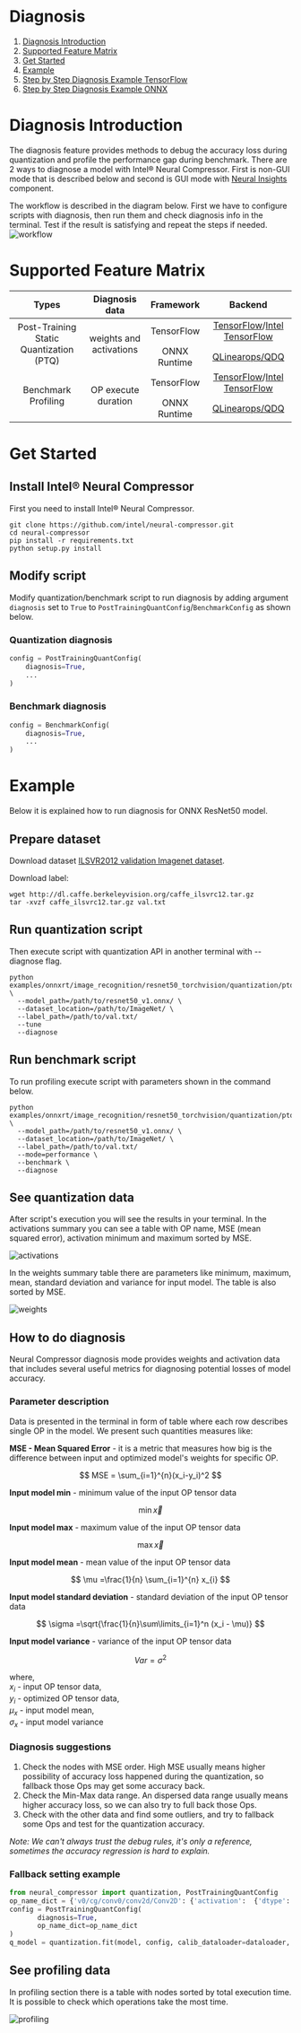 # Diagnosis
1. [Diagnosis Introduction](#diagnosis-introduction)
2. [Supported Feature Matrix](#supported-feature-matrix)
3. [Get Started](#get-started)
4. [Example](#example)
5. [Step by Step Diagnosis Example TensorFlow](https://github.com/intel/neural-compressor/tree/master/neural_insights/docs/source/tf_accuracy_debug.md)
5. [Step by Step Diagnosis Example ONNX](https://github.com/intel/neural-compressor/tree/master/neural_insights/docs/source/onnx_accuracy_debug.md)

# Diagnosis Introduction
The diagnosis feature provides methods to debug the accuracy loss during quantization and profile the performance gap during benchmark.
There are 2 ways to diagnose a model with Intel® Neural Compressor. First is non-GUI mode that is described below and second is GUI mode with [Neural Insights](https://github.com/intel/neural-compressor/tree/master/neural_insights) component.

The workflow is described in the diagram below. First we have to configure scripts with diagnosis, then run them and check diagnosis info in the terminal. Test if the result is satisfying and repeat the steps if needed.
![workflow](./imgs/workflow.jpg)

# Supported Feature Matrix
<table class="center">
    <thead>
        <tr>
            <th>Types</th>
            <th>Diagnosis data</th>
            <th>Framework</th>
            <th>Backend</th>
        </tr>
    </thead>
    <tbody>
        <tr>
            <td rowspan="2" align="center">Post-Training Static Quantization (PTQ)</td>
            <td rowspan="2" align="center">weights and activations</td>
            <td align="center">TensorFlow</td>
            <td align="center"><a href="https://github.com/tensorflow/tensorflow">TensorFlow</a>/<a href="https://github.com/Intel-tensorflow/tensorflow">Intel TensorFlow</a></td>
        </tr>
        <tr>
            <td align="center">ONNX Runtime</td>
            <td align="center"><a href="https://github.com/microsoft/onnxruntime/blob/master/onnxruntime/python/tools/quantization/quantize.py">QLinearops/QDQ</a></td>
        </tr>
        <tr>
            <td rowspan="2" align="center">Benchmark Profiling</td>
            <td rowspan="2" align="center">OP execute duration</td>
            <td align="center">TensorFlow</td>
            <td align="center"><a href="https://github.com/tensorflow/tensorflow">TensorFlow</a>/<a href="https://github.com/Intel-tensorflow/tensorflow">Intel TensorFlow</a></td>
        </tr>
        <tr>
            <td align="center">ONNX Runtime</td>
            <td align="center"><a href="https://github.com/microsoft/onnxruntime/blob/master/onnxruntime/python/tools/quantization/quantize.py">QLinearops/QDQ</a></td>
        </tr>
    </tbody>
</table>

# Get Started 
## Install Intel® Neural Compressor
First you need to install Intel® Neural Compressor.
```shell
git clone https://github.com/intel/neural-compressor.git
cd neural-compressor 
pip install -r requirements.txt 
python setup.py install
```

## Modify script
Modify quantization/benchmark script to run diagnosis by adding argument `diagnosis` set to `True` to `PostTrainingQuantConfig`/`BenchmarkConfig` as shown below.

### Quantization diagnosis
```python
config = PostTrainingQuantConfig(
    diagnosis=True,
    ...
)
``` 

### Benchmark diagnosis
```python
config = BenchmarkConfig(
    diagnosis=True,
    ...
)
```

# Example
Below it is explained how to run diagnosis for ONNX ResNet50 model.

## Prepare dataset 

Download dataset [ILSVR2012 validation Imagenet dataset](http://www.image-net.org/challenges/LSVRC/2012/downloads).

Download label:
```shell
wget http://dl.caffe.berkeleyvision.org/caffe_ilsvrc12.tar.gz
tar -xvzf caffe_ilsvrc12.tar.gz val.txt
```

## Run quantization script 
Then execute script with quantization API in another terminal with --diagnose flag.
```shell
python examples/onnxrt/image_recognition/resnet50_torchvision/quantization/ptq_static/main.py \
  --model_path=/path/to/resnet50_v1.onnx/ \
  --dataset_location=/path/to/ImageNet/ \
  --label_path=/path/to/val.txt/
  --tune 
  --diagnose 
```

## Run benchmark script
To run profiling execute script with parameters shown in the command below.
```shell
python examples/onnxrt/image_recognition/resnet50_torchvision/quantization/ptq_static/main.py \
  --model_path=/path/to/resnet50_v1.onnx/ \
  --dataset_location=/path/to/ImageNet/ \
  --label_path=/path/to/val.txt/
  --mode=performance \​
  --benchmark \​
  --diagnose
```


## See quantization data

After script's execution you will see the results in your terminal.
In the activations summary you can see a table with OP name, MSE (mean squared error), activation minimum and maximum sorted by MSE.

![activations](./imgs/terminal-ops.jpg)

In the weights summary table there are parameters like minimum, maximum, mean, standard deviation and variance for input model. The table is also sorted by MSE.

![weights](./imgs/terminal-weights.jpg)

## How to do diagnosis
Neural Compressor diagnosis mode provides weights and activation data that includes several useful metrics for diagnosing potential losses of model accuracy.

### Parameter description
Data is presented in the terminal in form of table where each row describes single OP in the model. We present such quantities measures like:

**MSE - Mean Squared Error** - it is a metric that measures how big is the difference between input and optimized model's weights for specific OP.

$$
MSE = \sum_{i=1}^{n}(x_i-y_i)^2
$$

**Input model min** - minimum value of the input OP tensor data

$$
\min{\vec{x}}
$$

**Input model max** - maximum value of the input OP tensor data

$$
\max{\vec{x}}
$$

**Input model mean** - mean value of the input OP tensor data

$$
\mu =\frac{1}{n} \sum_{i=1}^{n} x_{i}
$$

**Input model standard deviation** - standard deviation of the input OP tensor data

$$
\sigma =\sqrt{\frac{1}{n}\sum\limits_{i=1}^n (x_i - \mu)} 
$$

**Input model variance** - variance of the input OP tensor data

$$
Var = \sigma^2
$$

where, </br>
$x_i$ - input OP tensor data, </br>
$y_i$ - optimized OP tensor data, </br>
$\mu_x$ - input model mean, </br>
$\sigma_x$ - input model variance

### Diagnosis suggestions 
1. Check the nodes with MSE order. High MSE usually means higher possibility of accuracy loss happened during the quantization, so fallback those Ops may get some accuracy back.  
2. Check the Min-Max data range. An dispersed data range usually means higher accuracy loss, so we can also try to full back those Ops. 
3. Check with the other data and find some outliers, and try to fallback some Ops and test for the quantization accuracy.

*Note: We can't always trust the debug rules, it's only a reference, sometimes the accuracy regression is hard to explain.*

### Fallback setting example
```python
from neural_compressor import quantization, PostTrainingQuantConfig 
op_name_dict = {'v0/cg/conv0/conv2d/Conv2D': {'activation':  {'dtype': ['fp32']}}} 
config = PostTrainingQuantConfig( 
       diagnosis=True,  
       op_name_dict=op_name_dict 
)
q_model = quantization.fit(model, config, calib_dataloader=dataloader, eval_func=eval) 
```

## See profiling data

In profiling section there is a table with nodes sorted by total execution time. It is possible to check which operations take the most time.

![profiling](./imgs/terminal-profiling.jpg)
